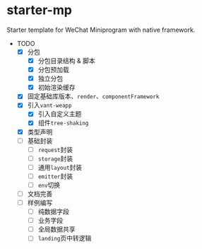 # starter-mp
Starter template for WeChat Miniprogram with native framework.

- TODO
    - [x] 分包
        - [x] 分包目录结构 & 脚本
        - [x] 分包预加载
        - [x] 独立分包
        - [x] 初始渲染缓存
    - [x] 固定基础库版本、`render`、`componentFramework`
    - [x] 引入`vant-weapp`
        - [x] 引入自定义主题
        - [x] 组件`tree-shaking`
    - [x] 类型声明
    - [ ] 基础封装
        - [ ] `request`封装
        - [ ] `storage`封装
        - [ ] 通用`layout`封装
        - [ ] `emitter`封装
        - [ ] `env`切换
    - [ ] 文档完善
    - [ ] 样例编写
        - [ ] 纯数据字段
        - [ ] 业务字段
        - [ ] 全局数据共享
        - [ ] `landing`页中转逻辑